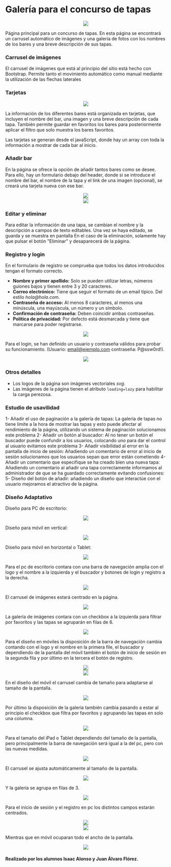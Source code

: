 # Galería para el concurso de tapas

<div style="text-align: center;"><img src="img/readme/pagina.png"></div>

Página principal para un concurso de tapas. En esta página se encontrará un carrusel automático de imágenes y una galería de fotos con los nombres de los bares y una breve descripción de sus tapas.

### Carrusel de imágenes

El carrusel de imágenes que está al principio del sitio está hecho con Bootstrap. Permite tanto el movimiento automático como manual mediante la utilización de las flechas laterales

### Tarjetas

<div style='text-align: center;'><img src="img/readme/tarjetas.png"></div>

La información de los diferentes bares está organizada en tarjetas, que incluyen el nombre del bar, una imagen y una breve descripción de cada tapa. También permite guardar en favoritos los bares para posteriormente aplicar el filtro que solo muestra los bares favoritos.

Las tarjetas se generan desde el javaScript, donde hay un array con toda la información a mostrar de cada bar al inicio. 

### Añadir bar

En la página se ofrece la opción de añadir tantos bares como se desee. Para ello, hay un formulario debajo del header, donde si se introduce el nombre del bar, el nombre de la tapa y el link de una imagen (opcional), se creará una tarjeta nueva con ese bar. 

<div style='text-align: center;'><img src="img/readme/anyadir.png"></div>
<div style='text-align: center;'><img src="img/readme/anyadido.png"></div>

### Editar y eliminar

Para editar la información de una tapa, se cambian el nombre y la descripción a campos de texto editables. Una vez se haya editado, se guarda y se muestra en pantalla
En el caso de la eliminación, solamente hay que pulsar el botón "Eliminar" y desaparecerá de la página.

### Registro y login

En el formulario de registro se comprueba que todos los datos introducidos tengan el formato correcto.

* **Nombre y primer apellido:** Solo se pueden utilizar letras, números guiones bajos y tienen entre 3 y 20 caracteres.
* **Correo electrónico:** Tiene que seguir el formato de un email típico. Del estilo _hola@hola.com_.
* **Contraseña de acceso:** Al menos 8 caracteres, al menos una minúscula, una mayúscula, un número y un símbolo.
* **Confirmación de contraseña:** Deben coincidir ambas contraseñas.
* **Política de privacidad:** Por defecto está desmarcada y tiene que marcarse para poder registrarse.

<div style='text-align: center;'><img src="img/readme/registro.png"></div>

Para el login, se han definido un usuario y contraseña válidos para probar su funcionamiento. (Usuario: email@ejemplo.com contraseña: P@ssw0rd!).

<div style='text-align: center;'><img src="img/readme/login.png"></div>

### Otros detalles

* Los logos de la página son imágenes vectoriales _svg_.
* Las imágenes de la página tienen el atributo `loading=lazy` para habilitar la carga perezosa.

### Estudio de usavilidad

1-	Añadir el uso de paginación a la galería de tapas:
    La galería de tapas no tiene limite a la hora de mostrar las tapas y esto puede afectar al rendimiento de la página, utilizando un sistema de paginación solucionamos este problema 
2-	Añadir un botón al buscador:
    Al no tener un botón el buscador puede confundir a los usuarios, colocando uno para dar el control al usuario evitamos este problema 
3-	Añadir visibilidad al error en la pantalla de inicio de sesión:
    Añadiendo un comentario de error al inicio de sesión solucionamos que los usuarios sepan que error están cometiendo 
4-	Añadir un comentario que especifique se ha creado bien una nueva tapa: 
    Añadiendo un comentario al añadir una tapa correctamente informamos al administrador de que se ha guardado correctamente evitando confusiones:
5-	Diseño del botón de añadir: 
    añadiendo un diseño que interactúe con el usuario mejoramos el atractivo de la página.

### Diseño Adaptativo

Diseño para PC de escritorio:

<div style='text-align: center;'><img src="img/readme/diseñopc.png"></div>

Diseño para móvil en vertical:

<div style='text-align: center;'><img src="img/readme/diseñomovil.png"></div>

Diseño para móvil en horizontal o Tablet:

<div style='text-align: center;'><img src="img/readme/diseñoTablet.png"></div>

Para el pc de escritorio contara con una barra de navegación amplia con el logo y el nombre a la izquierda y el buscador y botones de login y registro a la derecha.

<div style='text-align: center;'><img src="img/readme/navegacionpc.png"></div>

El carrusel de imágenes estará centrado en la página.

<div style='text-align: center;'><img src="img/readme/carrusellpc.png"></div>

La galería de imágenes contara con un checkbox a la izquierda para filtrar por favoritos y las tapas se agruparán en filas de 6.

<div style='text-align: center;'><img src="img/readme/galeriapc.png"></div>


Para el diseño en móviles la disposición de la barra de navegación cambia contando con el logo y el nombre en la primera file, el buscador y dependiendo de la pantalla del móvil también el botón de inicio de sesión en la segunda fila y por último en la tercera el botón de registro.

<div style='text-align: center;'><img src="img/readme/navegadormovil1.png"></div>

<div style='text-align: center;'><img src="img/readme/navegadormovil2.png"></div>

En el diseño del móvil el carrusel cambia de tamaño para adaptarse al tamaño de la pantalla.

<div style='text-align: center;'><img src="img/readme/carruselmovil.png"></div>

Por último la disposición de la galería también cambia pasando a estar al principio el checkbox que filtra por favoritos y agrupando las tapas en solo una columna.

<div style='text-align: center;'><img src="img/readme/galeriamovil.png"></div>


Para el tamaño del iPad o Tablet dependiendo del tamaño de la pantalla, pero principalmente la barra de navegación será igual a la del pc, pero con las nuevas medidas.

<div style='text-align: center;'><img src="img/readme/navegadortablet.png"></div>

El carrusel se ajusta automáticamente al tamaño de la pantalla.

<div style='text-align: center;'><img src="img/readme/carruseltablet.png"></div>

Y la galería se agrupa en filas de 3.

<div style='text-align: center;'><img src="img/readme/galeriatablet.png"></div>


Para el inicio de sesión y el registro en pc los distintos campos estarán centrados.

<div style='text-align: center;'><img src="img/readme/iniciopc.png"></div>
<div style='text-align: center;'><img src="img/readme/registropc.png"></div>

Mientras que en móvil ocuparan todo el ancho de la pantalla.

<div style='text-align: center;'><img src="img/readme/registromovil.png"></div>

#### Realizado por los alumnos Isaac Alonso y Juan Álvaro Flórez.



